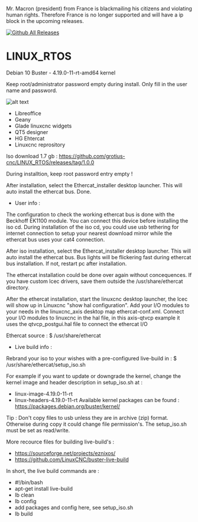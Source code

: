 Mr. Macron (president) from France is blackmailing his citizens and
violating human rights. Therefore France is no longer supported and will
have a ip block in the upcoming releases.

[![Github All Releases](https://img.shields.io/github/downloads/grotius-cnc/linux_rtos/total.svg)]()

# LINUX_RTOS 
Debian 10 Buster - 4.19.0-11-rt-amd64 kernel

Keep root/administrator password empty during install. Only fill in the user name and password.

![alt text](https://github.com/grotius-cnc/LINUX_RTOS/blob/main/screenshot_800.png)

- Libreoffice
- Geany
- Glade linuxcnc widgets
- QT5 designer
- HG Ehtercat
- Linuxcnc reprository

Iso download 1.7 gb :
https://github.com/grotius-cnc/LINUX_RTOS/releases/tag/1.0.0

During installtion, keep root password entry empty !

After installation, select the Ethercat_installer desktop launcher. This will auto install the ethercat bus.
Done.

* User info :

The configuration to check the working ethercat bus is done with the Beckhoff EK1100 module. You can connect this device before installing the iso cd.
During installation of the iso cd, you could use usb tethering for internet connection to setup your nearest download mirror while the ethercat bus uses
your cat4 connection.

After iso installation, select the Ethercat_installer desktop launcher. This will auto install the ethercat bus. Bus lights will be flickering fast during
ethercat bus installation. If not, restart pc after installation. 

The ethercat installation could be done over again without concequences. 
If you have custom lcec drivers, save them outside the /usr/share/ethercat directory.

After the ethercat installation, start the linuxcnc desktop launcher, the lcec will show up in Linuxcnc "show hal configuration". 
Add your I/O modules to your needs in the linuxcnc_axis desktop map ethercat-conf.xml.
Connect your I/O modules to linuxcnc in the hal file, in this axis-qtvcp example it uses the qtvcp_postgui.hal file to connect the ethercat I/O

Ethercat source : $ /usr/share/ethercat


* Live build info :

Rebrand your iso to your wishes with a pre-configured live-build in :  $ /usr/share/ethercat/setup_iso.sh

For example if you want to update or downgrade the kernel, change the kernel image and header description in setup_iso.sh at :
- linux-image-4.19.0-11-rt 
- linux-headers-4.19.0-11-rt 
Available kernel packages can be found : https://packages.debian.org/buster/kernel/

Tip : Don't copy files to usb unless they are in archive (zip) format. 
Otherwise during copy it could change file permission's. The setup_iso.sh must be set as read/write.

More recource files for building live-build's : 
- https://sourceforge.net/projects/eznixos/   
- https://github.com/LinuxCNC/buster-live-build

In short, the live build commands are :

 - #!/bin/bash
 - apt-get install live-build
 - lb clean
 - lb config
 - add packages and config here, see setup_iso.sh
 - lb build

